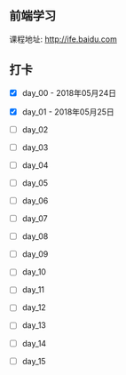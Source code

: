 ## 前端学习

课程地址: http://ife.baidu.com

## 打卡

- [x] day_00 - 2018年05月24日 

- [x] day_01 - 2018年05月25日

- [ ] day_02

- [ ] day_03

- [ ] day_04

- [ ] day_05

- [ ] day_06

- [ ] day_07

- [ ] day_08

- [ ] day_09

- [ ] day_10

- [ ] day_11

- [ ] day_12

- [ ] day_13

- [ ] day_14

- [ ] day_15
